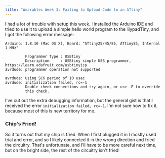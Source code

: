 ```yaml
---
title: "Wearables Week 3: Failing to Upload Code to an ATtiny"
---
```

I had a lot of trouble with setup this week. I installed the Arduino IDE and tried
to use it to upload a simple hello world program to the lilypadTiny, and I got the
following error message:

```
Arduino: 1.8.10 (Mac OS X), Board: "ATtiny25/45/85, ATtiny85, Internal 1 MHz"

         Programmer Type : USBtiny
         Description     : USBtiny simple USB programmer, https://learn.adafruit.com/usbtinyisp
avrdude: programmer operation not supported

avrdude: Using SCK period of 10 usec
avrdude: initialization failed, rc=-1
         Double check connections and try again, or use -F to override
         this check.
```

I've cut out the extra debugging information, but the general gist is that I received
the error `initialization failed, rc=-1`. I'm not sure how to fix it, because most
of this is new territory for me.

### Chip's Fried!
So it turns out that my chip is fried. When I first plugged it in I mostly used
trial and error, and so I likely connected it in the wrong direction and fried the
circuitry. That's unfortunate, and I'll have to be more careful next time, but on
the bright side, the rest of the circuitry isn't fried!

